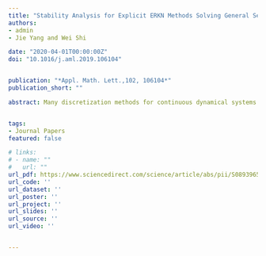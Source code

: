 ```yaml
---
title: "Stability Analysis for Explicit ERKN Methods Solving General Second-Order Oscillatory Systems"
authors:
- admin
- Jie Yang and Wei Shi

date: "2020-04-01T00:00:00Z"
doi: "10.1016/j.aml.2019.106104"


publication: "*Appl. Math. Lett.,102, 106104*"
publication_short: ""

abstract: Many discretization methods for continuous dynamical systems have the iterative nature and therefore can provide iterative techniques for solving problems in numerical linear algebra. In this paper, based on the discrete gradient and the variation-of-constants formula for ordinary differential equations, a new SOR-type iteration method is proposed for solving the linear system Ax=b. The convergence of the new method is guaranteed by the decay of the Liapunov function. Numerical experiments are carried out to show the effectiveness of the new method.


tags:
- Journal Papers
featured: false

# links:
# - name: ""
#   url: ""
url_pdf: https://www.sciencedirect.com/science/article/abs/pii/S0893965919304288
url_code: ''
url_dataset: ''
url_poster: ''
url_project: ''
url_slides: ''
url_source: ''
url_video: ''


---
```



